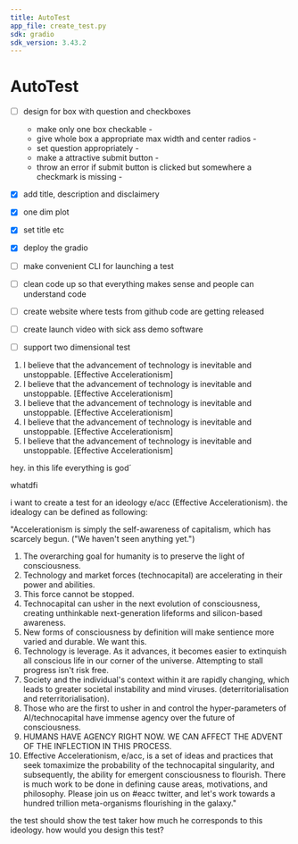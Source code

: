 ```yaml
---
title: AutoTest
app_file: create_test.py
sdk: gradio
sdk_version: 3.43.2
---
```

# AutoTest

- [ ] design for box with question and checkboxes
    - make only one box checkable - 
    - give whole box a appropriate max width and center radios - 
    - set question appropriately - 
    - make a attractive submit button - 
    - throw an error if submit button is clicked but somewhere a checkmark is missing - 
- [x] add title, description and disclaimery
- [x] one dim plot
- [x] set title etc
- [x] deploy the gradio
- [ ] make convenient CLI for launching a test
- [ ] clean code up so that everything makes sense and people can understand code
- [ ] create website where tests from github code are getting released
- [ ] create launch video with sick ass demo software 
- [ ] support two dimensional test


1. I believe that the advancement of technology is inevitable and unstoppable. [Effective Accelerationism]
2. I believe that the advancement of technology is inevitable and unstoppable. [Effective Accelerationism]
3. I believe that the advancement of technology is inevitable and unstoppable. [Effective Accelerationism]
4. I believe that the advancement of technology is inevitable and unstoppable. [Effective Accelerationism]
5. I believe that the advancement of technology is inevitable and unstoppable. [Effective Accelerationism]

hey. in this life everything is god´


whatdfi 


i want to create a test for an ideology e/acc (Effective Accelerationism). the idealogy can be defined as following:

"Accelerationism is simply the self-awareness of capitalism, which has scarcely begun. ("We haven't seen anything yet.")
1. The overarching goal for humanity is to preserve the light of consciousness.
2. Technology and market forces (technocapital) are accelerating in their power and abilities.
3. This force cannot be stopped.
4. Technocapital can usher in the next evolution of consciousness, creating unthinkable next-generation lifeforms and silicon-based awareness.
5. New forms of consciousness by definition will make sentience more varied and durable. We want this.
6. Technology is leverage. As it advances, it becomes easier to extinquish all conscious life in our corner of the universe.
Attempting to stall progress isn't risk free.
7. Society and the individual's context within it are rapidly changing, which leads to greater societal instability and mind viruses. (deterritorialisation and reterritorialisation).
8. Those who are the first to usher in and control the hyper-parameters of AI/technocapital have immense agency over the future of consciousness.
9. HUMANS HAVE AGENCY RIGHT NOW. WE CAN AFFECT THE ADVENT OF THE
INFLECTION IN THIS PROCESS.
10. Effective Accelerationism, e/acc, is a set of ideas and
practices that seek tomaximize the probability of the
technocapital singularity, and subsequently, the ability for
emergent consciousness to flourish. There is much work to be done in defining cause areas, motivations,
and philosophy. Please join us on #eacc twitter, and let's work
towards a hundred trillion meta-organisms flourishing in the galaxy."

the test should show the test taker how much he corresponds to this ideology. how would you design this test?

